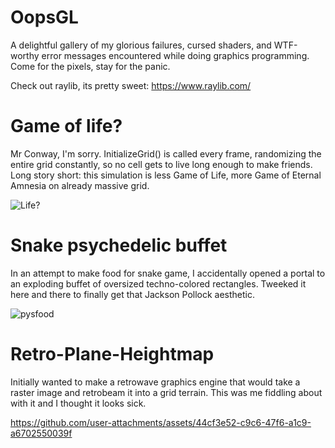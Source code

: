 # OopsGL
A delightful gallery of my glorious failures, cursed shaders, and WTF-worthy error messages encountered while doing graphics programming. Come for the pixels, stay for the panic.

Check out raylib, its pretty sweet: https://www.raylib.com/

# Game of life?
Mr Conway, I'm sorry. InitializeGrid() is called every frame, randomizing the entire grid constantly, so no cell gets to live long enough to make friends. Long story short: this simulation is less Game of Life, more Game of Eternal Amnesia on already massive grid.

![Life?](https://github.com/user-attachments/assets/78447eb6-c575-4a89-9f3b-a991fbc6d4c9)

# Snake psychedelic buffet
In an attempt to make food for snake game, I accidentally opened a portal to an exploding buffet of oversized techno-colored rectangles. Tweeked it here and there to finally get that Jackson Pollock aesthetic.

![pysfood](https://github.com/user-attachments/assets/bab2702e-1c4e-4c9d-abe5-64d52b00a07f)


# Retro-Plane-Heightmap
Initially wanted to make a retrowave graphics engine that would take a raster image and retrobeam it into a grid terrain. This was me fiddling about with it and I thought it looks sick.

https://github.com/user-attachments/assets/44cf3e52-c9c6-47f6-a1c9-a6702550039f

